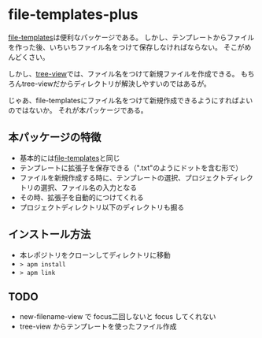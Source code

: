 # file-templates-plus

[file-templates](https://atom.io/packages/file-templates)は便利なパッケージである。
しかし、テンプレートからファイルを作った後、いちいちファイル名をつけて保存しなければならない。
そこがめんどくさい。

しかし、[tree-view](https://atom.io/packages/tree-view)では、ファイル名をつけて新規ファイルを作成できる。
もちろんtree-viewだからディレクトリが解決しやすいのではあるが。

じゃあ、file-templatesにファイル名をつけて新規作成できるようにすればよいのではないか。
それが本パッケージである。

## 本パッケージの特徴

* 基本的には[file-templates](https://atom.io/packages/file-templates)と同じ
* テンプレートに拡張子を保存できる（".txt"のようにドットを含む形で）
* ファイルを新規作成する時に、テンプレートの選択、プロジェクトディレクトリの選択、ファイル名の入力となる
* その時、拡張子を自動的につけてくれる
* プロジェクトディレクトリ以下のディレクトリも掘る

## インストール方法

* 本レポジトリをクローンしてディレクトリに移動
* `> apm install`
* `> apm link`

## TODO

* new-filename-view で focus二回しないと focus してくれない
* tree-view からテンプレートを使ったファイル作成
